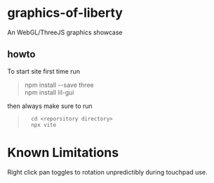 # graphics-of-liberty
An WebGL/ThreeJS graphics showcase


## howto
To start site first time run <br>
>    npm install --save three <br>
npm install lil-gui    <br>

then always make sure to run <br>
>       cd <reporsitory directory>
>       npx vite

# Known Limitations

Right click pan toggles to rotation unpredictibly during touchpad use.